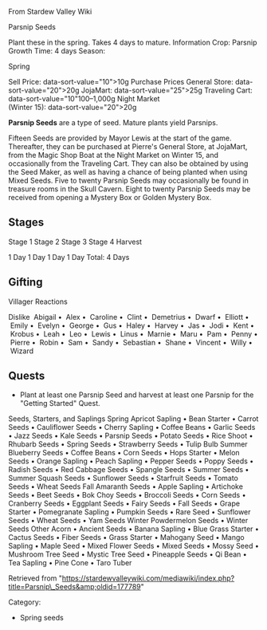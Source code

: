 From Stardew Valley Wiki

Parsnip Seeds

Plant these in the spring. Takes 4 days to mature. Information Crop: Parsnip Growth Time: 4 days Season:

Spring

Sell Price: data-sort-value="10"&gt;10g Purchase Prices General Store: data-sort-value="20"&gt;20g JojaMart: data-sort-value="25"&gt;25g Traveling Cart: data-sort-value="10"100–1,000g Night Market  
(Winter 15): data-sort-value="20"&gt;20g

**Parsnip Seeds** are a type of seed. Mature plants yield Parsnips.

Fifteen Seeds are provided by Mayor Lewis at the start of the game. Thereafter, they can be purchased at Pierre's General Store, at JojaMart, from the Magic Shop Boat at the Night Market on Winter 15, and occasionally from the Traveling Cart. They can also be obtained by using the Seed Maker, as well as having a chance of being planted when using Mixed Seeds. Five to twenty Parsnip Seeds may occasionally be found in treasure rooms in the Skull Cavern. Eight to twenty Parsnip Seeds may be received from opening a Mystery Box or Golden Mystery Box.

## Stages

Stage 1 Stage 2 Stage 3 Stage 4 Harvest

1 Day 1 Day 1 Day 1 Day Total: 4 Days

## Gifting

Villager Reactions

Dislike  Abigail •  Alex •  Caroline •  Clint •  Demetrius •  Dwarf •  Elliott •  Emily •  Evelyn •  George •  Gus •  Haley •  Harvey •  Jas •  Jodi •  Kent •  Krobus •  Leah •  Leo •  Lewis •  Linus •  Marnie •  Maru •  Pam •  Penny •  Pierre •  Robin •  Sam •  Sandy •  Sebastian •  Shane •  Vincent •  Willy •  Wizard

## Quests

- Plant at least one Parsnip Seed and harvest at least one Parsnip for the "Getting Started" Quest.

Seeds, Starters, and Saplings Spring Apricot Sapling • Bean Starter • Carrot Seeds • Cauliflower Seeds • Cherry Sapling • Coffee Beans • Garlic Seeds • Jazz Seeds • Kale Seeds • Parsnip Seeds • Potato Seeds • Rice Shoot • Rhubarb Seeds • Spring Seeds • Strawberry Seeds • Tulip Bulb Summer Blueberry Seeds • Coffee Beans • Corn Seeds • Hops Starter • Melon Seeds • Orange Sapling • Peach Sapling • Pepper Seeds • Poppy Seeds • Radish Seeds • Red Cabbage Seeds • Spangle Seeds • Summer Seeds • Summer Squash Seeds • Sunflower Seeds • Starfruit Seeds • Tomato Seeds • Wheat Seeds Fall Amaranth Seeds • Apple Sapling • Artichoke Seeds • Beet Seeds • Bok Choy Seeds • Broccoli Seeds • Corn Seeds • Cranberry Seeds • Eggplant Seeds • Fairy Seeds • Fall Seeds • Grape Starter • Pomegranate Sapling • Pumpkin Seeds • Rare Seed • Sunflower Seeds • Wheat Seeds • Yam Seeds Winter Powdermelon Seeds • Winter Seeds Other Acorn • Ancient Seeds • Banana Sapling • Blue Grass Starter • Cactus Seeds • Fiber Seeds • Grass Starter • Mahogany Seed • Mango Sapling • Maple Seed • Mixed Flower Seeds • Mixed Seeds • Mossy Seed • Mushroom Tree Seed • Mystic Tree Seed • Pineapple Seeds • Qi Bean • Tea Sapling • Pine Cone • Taro Tuber

Retrieved from "https://stardewvalleywiki.com/mediawiki/index.php?title=Parsnip\_Seeds&amp;oldid=177789"

Category:

- Spring seeds